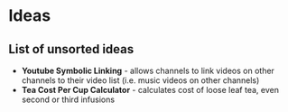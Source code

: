 # Ideas
## List of unsorted ideas

- **Youtube Symbolic Linking** - allows channels to link videos on other channels to their video list (i.e. music videos on other channels)
- **Tea Cost Per Cup Calculator** - calculates cost of loose leaf tea, even second or third infusions
